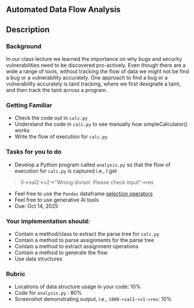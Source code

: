 ## Automated Data Flow Analysis 

## Description 


### Background 

In our class lecture we learned the importance on why bugs and security vulnerabilities need to be discovered pro-actively. Even though there are a wide a range of tools, without tracking the flow of data we might not be find a bug or a vulnerability accurately. One approach to find a bug or a vulnerability accurately is taint tracking, where we first designate a taint, and then track the taint across a program. 

### Getting Familiar 

- Check the code out in `calc.py` 
- Understand the code in `calc.py` to see manually how simpleCalculator() works
- Write the flow of execution for `calc.py` 

### Tasks for you to do 
- Develop a Python program called `analysis.py` so that the flow of execution for `calc.py` is captured i.e., I get 

> 0->val2->v2->"Wrong divisor. Please check input"->res
- Feel free to use the `Pandas` dataframe [selection operators](https://pandas.pydata.org/docs/user_guide/10min.html#selection)
- Feel free to use generative AI tools 
- Due: Oct 14, 2025

### Your implementation should: 

- Contain a method/class to extract the parse tree for `calc.py`
- Contain a method to parse assignments for the parse tree 
- Contain a method to extract assignment operations 
- Contain a method to generate the flow 
- Use data structures 

### Rubric 

- Locations of data structure usage in your code: 10%
- Code for `analysis.py` : 80%
- Screenshot demonstrating output, i.e., `1000->val1->v1->res`: 10%